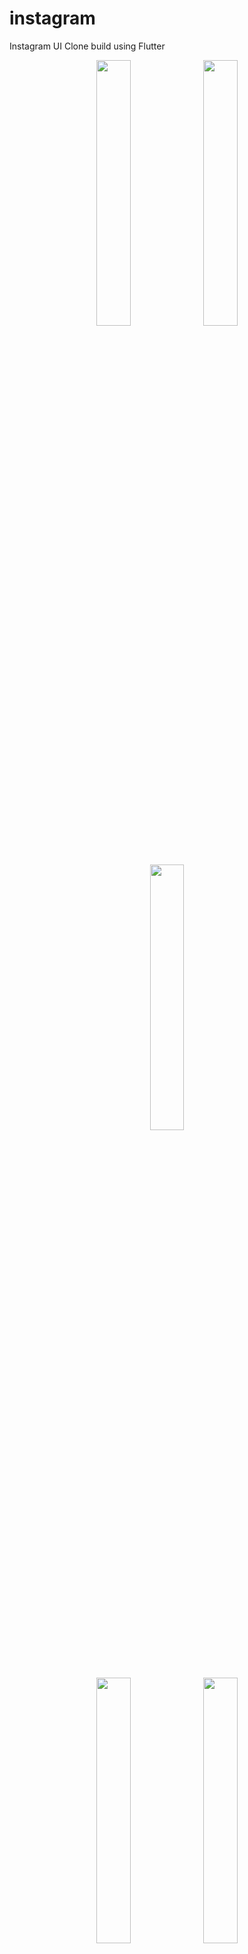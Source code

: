 # instagram

Instagram UI Clone build using Flutter 

<p align="center" width="100%">
    <img width="33%" src="https://user-images.githubusercontent.com/40269564/93731917-d4d7fd80-fbec-11ea-9a06-18e52da75ffa.png"> 
    <img width="33%" src="https://user-images.githubusercontent.com/40269564/93731971-0650c900-fbed-11ea-986f-5a40f5b72086.png"> 
    <img width="33%" src="https://user-images.githubusercontent.com/40269564/93731976-0c46aa00-fbed-11ea-883e-a685f5e36494.png"> 
</p>

<p align="center" width="100%">
    <img width="33%" src="https://user-images.githubusercontent.com/40269564/93731982-136db800-fbed-11ea-8239-caa9effb3fdf.png"> 
    <img width="33%" src="https://user-images.githubusercontent.com/40269564/93731990-1bc5f300-fbed-11ea-8ed4-f02888deeab0.png">
</p>










## Getting Started

This project is a starting point for a Flutter application.

A few resources to get you started if this is your first Flutter project:

- [Lab: Write your first Flutter app](https://flutter.dev/docs/get-started/codelab)
- [Cookbook: Useful Flutter samples](https://flutter.dev/docs/cookbook)

For help getting started with Flutter, view our
[online documentation](https://flutter.dev/docs), which offers tutorials,
samples, guidance on mobile development, and a full API reference.
